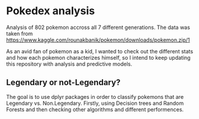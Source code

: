 # Pokedex analysis

Analysis of 802 pokemon accross all 7 different generations. The data was taken from https://www.kaggle.com/rounakbanik/pokemon/downloads/pokemon.zip/1

As an avid fan of pokemon as a kid, I wanted to check out the different stats and how each pokemon characterizes himself, so I intend to keep updating this repository with analysis and predictive models.

## Legendary or not-Legendary?

The goal is to use dplyr packages in order to classify pokemons that are Legendary vs. Non.Legendary. Firstly, using Decision trees and Random Forests and then checking other algorithms and different performences.
